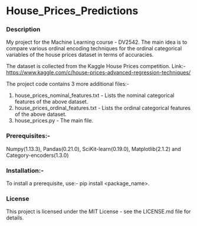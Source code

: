 # House_Prices_Predictions

### Description

My project for the Machine Learning course - DV2542. The main idea is to compare various ordinal encoding techniques for the ordinal categorical variables of the house prices dataset in terms of accuracies.


The dataset is collected from the Kaggle House Prices competition.
Link:- https://www.kaggle.com/c/house-prices-advanced-regression-techniques/


The project code contains 3 more additional files:-
1. house_prices_nominal_features.txt - Lists the nominal categorical features of the above dataset.
2. house_prices_ordinal_features.txt - Lists the ordinal categorical features of the above dataset.
3. house_prices.py - The main file.

### Prerequisites:-

Numpy(1.13.3), Pandas(0.21.0), SciKit-learn(0.19.0), Matplotlib(2.1.2) and Category-encoders(1.3.0)

### Installation:-

To install a prerequisite, use:- pip install <package_name>.

### License

This project is licensed under the MIT License - see the LICENSE.md file for details.




